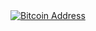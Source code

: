<a href="#" onclick="navigator.clipboard.writeText('bc1qlmea57kcyv7avvldpy640qjvhg6ecyyuq9pg60'); alert('BTC address copied!');">
  <img src="https://img.shields.io/badge/btc-bc1qlmea57kcyv7avvldpy640qjvhg6ecyyuq9pg60-blue" alt="Bitcoin Address">
</a>
